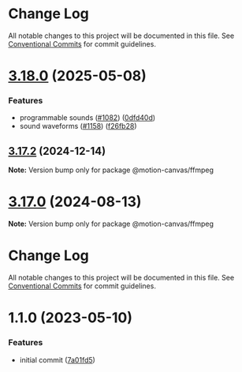# Change Log

All notable changes to this project will be documented in this file.
See [Conventional Commits](https://conventionalcommits.org) for commit guidelines.

# [3.18.0](https://github.com/motion-canvas/motion-canvas/compare/v3.16.0...v3.18.0) (2025-05-08)


### Features

* programmable sounds ([#1082](https://github.com/motion-canvas/motion-canvas/issues/1082)) ([0dfd40d](https://github.com/motion-canvas/motion-canvas/commit/0dfd40dfb939b6a7b8ed9c9c20f02cdda2ca1cc8))
* sound waveforms ([#1158](https://github.com/motion-canvas/motion-canvas/issues/1158)) ([f26fb28](https://github.com/motion-canvas/motion-canvas/commit/f26fb280becb79601f8ae195cc6287a05e3ed1de))





## [3.17.2](https://github.com/motion-canvas/motion-canvas/compare/v3.17.1...v3.17.2) (2024-12-14)

**Note:** Version bump only for package @motion-canvas/ffmpeg





# [3.17.0](https://github.com/motion-canvas/motion-canvas/compare/v3.16.0...v3.17.0) (2024-08-13)

**Note:** Version bump only for package @motion-canvas/ffmpeg





# Change Log

All notable changes to this project will be documented in this file. See
[Conventional Commits](https://conventionalcommits.org) for commit guidelines.

# 1.1.0 (2023-05-10)

### Features

- initial commit
  ([7a01fd5](https://github.com/motion-canvas/exporters/commit/7a01fd5614f2d62b4bd6e24c1096706f5dbf218b))
